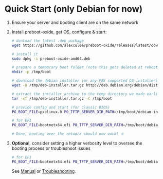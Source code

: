 # Quick Start (only Debian for now)

1. Ensure your server and booting client are on the same network
2. Install preboot-oxide, get OS, configure & start:
  
    ```BASH
    # donload the latest .deb package
    wget https://github.com/alexculea/preboot-oxide/releases/latest/download/preboot-oxide-amd64.deb

    # install it
    sudo dpkg -i preboot-oxide-amd64.deb

    # prepare a temporary boot folder (note this gets deleted at reboot, choose another location for permanent storage)
    mkdir -p /tmp/boot
    
    # download the debian installer (or any PXE supported OS installer)
    wget -O /tmp/deb-installer.tar.gz http://deb.debian.org/debian/dists/stable/main/installer-amd64/current/images/netboot/netboot.tar.gz

    # extract the installer archive to the temp directory we made earlier (adjust if changed previously)
    tar -xf /tmp/deb-installer.tar.gz -C /tmp/boot

    # provide config and start (for classic BIOS)
    PO_BOOT_FILE=pxelinux.0 PO_TFTP_SERVER_DIR_PATH=/tmp/boot/debian-installer/amd64 sudo preboot-oxide

    # for EFI
    PO_BOOT_FILE=bootnetx64.efi PO_TFTP_SERVER_DIR_PATH=/tmp/boot/debian-installer/amd64 sudo preboot-oxide

    # Done, booting over the network should now work! ❇️
    ```
3. **Optional**, consider setting a higher verbosity level to oversee the booting process or troubleshoot issues

    ```BASH
    # for EFI
    PO_BOOT_FILE=bootnetx64.efi PO_TFTP_SERVER_DIR_PATH=/tmp/boot/debian-installer/amd64 sudo preboot-oxide -vv
    ```

    See [Manual](./manual.md) or [Troubleshooting](./troubleshooting.md).


